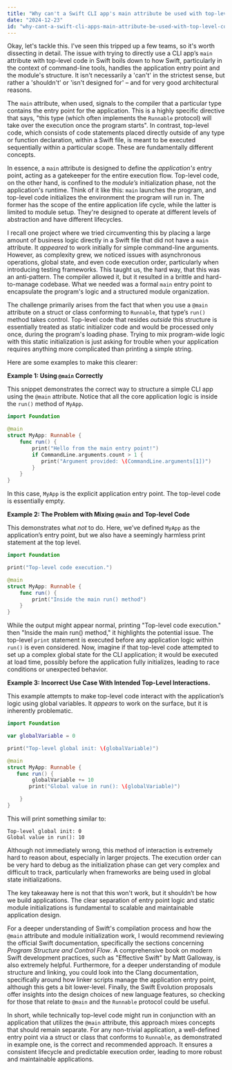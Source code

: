 ```yaml
---
title: "Why can't a Swift CLI app's main attribute be used with top-level code?"
date: "2024-12-23"
id: "why-cant-a-swift-cli-apps-main-attribute-be-used-with-top-level-code"
---
```


Okay, let's tackle this. I've seen this tripped up a few teams, so it's worth dissecting in detail. The issue with trying to directly use a CLI app’s `main` attribute with top-level code in Swift boils down to how Swift, particularly in the context of command-line tools, handles the application entry point and the module's structure. It isn't necessarily a 'can't' in the strictest sense, but rather a 'shouldn't' or 'isn't designed for' – and for very good architectural reasons.

The `main` attribute, when used, signals to the compiler that a particular type contains the entry point for the application. This is a highly specific directive that says, "this type (which often implements the `Runnable` protocol) will take over the execution once the program starts". In contrast, top-level code, which consists of code statements placed directly outside of any type or function declaration, within a Swift file, is meant to be executed sequentially within a particular scope. These are fundamentally different concepts.

In essence, a `main` attribute is designed to define the *application's* entry point, acting as a gatekeeper for the entire execution flow. Top-level code, on the other hand, is confined to the *module’s* initialization phase, not the application's runtime. Think of it like this: `main` launches the program, and top-level code initializes the environment the program will run in. The former has the scope of the entire application life cycle, while the latter is limited to module setup. They're designed to operate at different levels of abstraction and have different lifecycles.

I recall one project where we tried circumventing this by placing a large amount of business logic directly in a Swift file that did not have a `main` attribute. It *appeared* to work initially for simple command-line arguments. However, as complexity grew, we noticed issues with asynchronous operations, global state, and even code execution order, particularly when introducing testing frameworks. This taught us, the hard way, that this was an anti-pattern. The compiler allowed it, but it resulted in a brittle and hard-to-manage codebase. What we needed was a formal `main` entry point to encapsulate the program's logic and a structured module organization.

The challenge primarily arises from the fact that when you use a `@main` attribute on a struct or class conforming to `Runnable`, that type’s `run()` method takes control. Top-level code that resides *outside* this structure is essentially treated as static initializer code and would be processed only once, during the program's loading phase. Trying to mix program-wide logic with this static initialization is just asking for trouble when your application requires anything more complicated than printing a simple string.

Here are some examples to make this clearer:

**Example 1: Using `@main` Correctly**

This snippet demonstrates the correct way to structure a simple CLI app using the `@main` attribute. Notice that all the core application logic is inside the `run()` method of `MyApp`.

```swift
import Foundation

@main
struct MyApp: Runnable {
    func run() {
        print("Hello from the main entry point!")
        if CommandLine.arguments.count > 1 {
           print("Argument provided: \(CommandLine.arguments[1])")
        }
    }
}
```

In this case, `MyApp` is the explicit application entry point. The top-level code is essentially empty.

**Example 2: The Problem with Mixing `@main` and Top-level Code**

This demonstrates what *not* to do. Here, we’ve defined `MyApp` as the application’s entry point, but we also have a seemingly harmless print statement at the top level.

```swift
import Foundation

print("Top-level code execution.")

@main
struct MyApp: Runnable {
    func run() {
        print("Inside the main run() method")
    }
}

```

While the output might appear normal, printing "Top-level code execution." then "Inside the main run() method," it highlights the potential issue. The top-level `print` statement is executed before any application logic within `run()` is even considered. Now, imagine if that top-level code attempted to set up a complex global state for the CLI application; it would be executed at load time, possibly before the application fully initializes, leading to race conditions or unexpected behavior.

**Example 3: Incorrect Use Case With Intended Top-Level Interactions.**

This example attempts to make top-level code interact with the application’s logic using global variables. It *appears* to work on the surface, but it is inherently problematic.

```swift
import Foundation

var globalVariable = 0

print("Top-level global init: \(globalVariable)")

@main
struct MyApp: Runnable {
   func run() {
        globalVariable += 10
       print("Global value in run(): \(globalVariable)")

    }
}

```

This will print something similar to:

```
Top-level global init: 0
Global value in run(): 10
```
Although not immediately wrong, this method of interaction is extremely hard to reason about, especially in larger projects.  The execution order can be very hard to debug as the initialization phase can get very complex and difficult to track, particularly when frameworks are being used in global state initializations.

The key takeaway here is not that this won't work, but it shouldn’t be how we build applications. The clear separation of entry point logic and static module initializations is fundamental to scalable and maintainable application design.

For a deeper understanding of Swift's compilation process and how the `@main` attribute and module initialization work, I would recommend reviewing the official Swift documentation, specifically the sections concerning *Program Structure and Control Flow*. A comprehensive book on modern Swift development practices, such as "Effective Swift" by Matt Galloway, is also extremely helpful. Furthermore, for a deeper understanding of module structure and linking, you could look into the Clang documentation, specifically around how linker scripts manage the application entry point, although this gets a bit lower-level. Finally, the Swift Evolution proposals offer insights into the design choices of new language features, so checking for those that relate to `@main` and the `Runnable` protocol could be useful.

In short, while technically top-level code might run in conjunction with an application that utilizes the `@main` attribute, this approach mixes concepts that should remain separate. For any non-trivial application, a well-defined entry point via a struct or class that conforms to `Runnable`, as demonstrated in example one, is the correct and recommended approach. It ensures a consistent lifecycle and predictable execution order, leading to more robust and maintainable applications.
